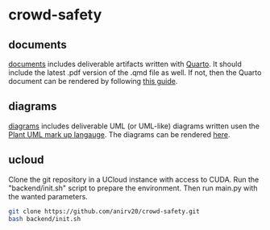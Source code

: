 # crowd-safety

## documents

[documents](./documents/) includes deliverable artifacts written with [Quarto](https://quarto.org/). It should include the latest .pdf version of the .qmd file as well. If not, then the Quarto document can be rendered by following [this guide](https://quarto.org/docs/tools/vscode.html).

## diagrams

[diagrams](./diagrams/) includes deliverable UML (or UML-like) diagrams written usen the [Plant UML mark up langauge](https://plantuml.com/). The diagrams can be rendered [here](http://www.plantuml.com/plantuml/uml/SyfFKj2rKt3CoKnELR1Io4ZDoSa70000).


## ucloud
Clone the git repository in a UCloud instance with access to CUDA. Run the "backend/init.sh" script to prepare the environment. Then run main.py with the wanted parameters.

```bash
git clone https://github.com/anirv20/crowd-safety.git
bash backend/init.sh
```